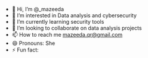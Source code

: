 - 👋 Hi, I’m @_mazeeda
- 👀 I’m interested in Data analysis and cybersecurity
- 🌱 I’m currently learning security tools
- 💞️ I’m looking to collaborate on data analysis projects
- 📫 How to reach me mazeeda.qr@gmail.com
- 😄 Pronouns: She
- ⚡ Fun fact: 

<!---
cyberdev678/cyberdev678 is a ✨ special ✨ repository because its `README.md` (this file) appears on your GitHub profile.
You can click the Preview link to take a look at your changes.
--->
